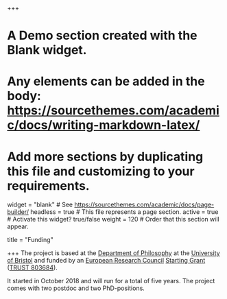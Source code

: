 +++
# A Demo section created with the Blank widget.
# Any elements can be added in the body: https://sourcethemes.com/academic/docs/writing-markdown-latex/
# Add more sections by duplicating this file and customizing to your requirements.

widget = "blank"  # See https://sourcethemes.com/academic/docs/page-builder/
headless = true  # This file represents a page section.
active = true  # Activate this widget? true/false
weight = 120  # Order that this section will appear.

title = "Funding"

+++
The project is based at the [Department of Philosophy](http://www.bristol.ac.uk/philosophy/) at the [University of Bristol](https://www.bristol.ac.uk/) and funded by an [European Research Council](https://erc.europa.eu/) [Starting Grant](https://erc.europa.eu/funding/starting-grants) ([TRUST 803684](https://cordis.europa.eu/project/rcn/218044/factsheet/en)).

It started in October 2018 and will run for a total of five years. The project comes with two postdoc and two PhD-positions.

